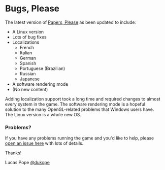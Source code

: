 Bugs, Please
============

The latest version of [Papers, Please](http://papersplea.se) as been updated to include:

- A Linux version
- Lots of bug fixes
- Localizations
    - French
    - Italian
    - German
    - Spanish
    - Portuguese (Brazilian)
    - Russian
    - Japanese
- A software rendering mode
- (No new content)

Adding localization support took a long time and required changes to almost every system in the game. The software rendering mode is a hopeful solution to the many OpenGL-related problems that Windows users have. The Linux version is a whole new OS.

### Problems?

If you have any problems running the game and you'd like to help, please [open an issue here](https://github.com/dukope/BugsPlease/issues) with lots of details.

Thanks!

Lucas Pope
  [@dukope](https://twitter.com/dukope)

